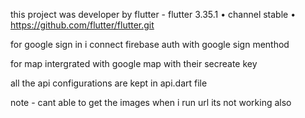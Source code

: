 this project was developer by flutter - flutter 3.35.1 • channel stable • https://github.com/flutter/flutter.git

for google sign in i connect firebase auth with google sign menthod 

for map intergrated with google map with their secreate key 


all the api configurations are kept in api.dart file 


note - cant able to get the images when i run url its not working also
